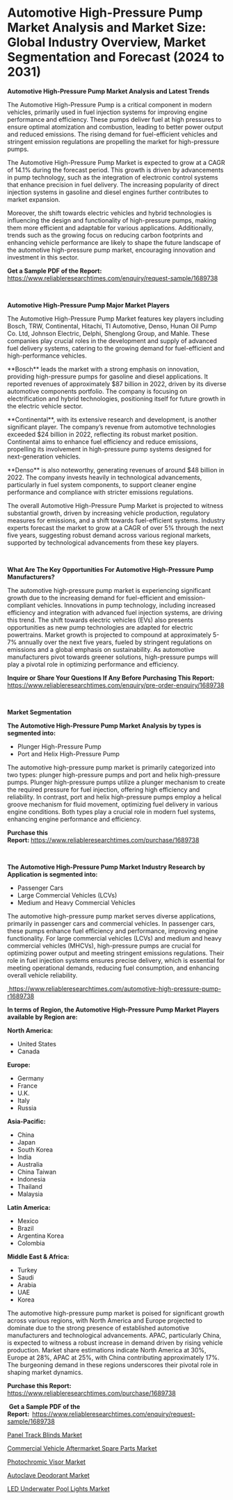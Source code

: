<p><h1>Automotive High-Pressure Pump Market Analysis and Market Size: Global Industry Overview, Market Segmentation and Forecast (2024 to 2031)</h1></p><p><strong>Automotive High-Pressure Pump Market Analysis and Latest Trends</strong></p>
<p><p>The Automotive High-Pressure Pump is a critical component in modern vehicles, primarily used in fuel injection systems for improving engine performance and efficiency. These pumps deliver fuel at high pressures to ensure optimal atomization and combustion, leading to better power output and reduced emissions. The rising demand for fuel-efficient vehicles and stringent emission regulations are propelling the market for high-pressure pumps.</p><p>The Automotive High-Pressure Pump Market is expected to grow at a CAGR of 14.1% during the forecast period. This growth is driven by advancements in pump technology, such as the integration of electronic control systems that enhance precision in fuel delivery. The increasing popularity of direct injection systems in gasoline and diesel engines further contributes to market expansion. </p><p>Moreover, the shift towards electric vehicles and hybrid technologies is influencing the design and functionality of high-pressure pumps, making them more efficient and adaptable for various applications. Additionally, trends such as the growing focus on reducing carbon footprints and enhancing vehicle performance are likely to shape the future landscape of the automotive high-pressure pump market, encouraging innovation and investment in this sector.</p></p>
<p><strong>Get a Sample PDF of the Report:&nbsp;</strong> <a href="https://www.reliableresearchtimes.com/enquiry/request-sample/1689738?utm_campaign=1763&utm_medium=2&utm_source=Github&utm_content=ia&utm_term=17102024&utm_id=automotive-high-pressure-pump">https://www.reliableresearchtimes.com/enquiry/request-sample/1689738</a></p>
<p>&nbsp;</p>
<p><strong>Automotive High-Pressure Pump Major Market Players</strong></p>
<p><p>The Automotive High-Pressure Pump Market features key players including Bosch, TRW, Continental, Hitachi, TI Automotive, Denso, Hunan Oil Pump Co. Ltd, Johnson Electric, Delphi, Shenglong Group, and Mahle. These companies play crucial roles in the development and supply of advanced fuel delivery systems, catering to the growing demand for fuel-efficient and high-performance vehicles.</p><p>**Bosch** leads the market with a strong emphasis on innovation, providing high-pressure pumps for gasoline and diesel applications. It reported revenues of approximately $87 billion in 2022, driven by its diverse automotive components portfolio. The company is focusing on electrification and hybrid technologies, positioning itself for future growth in the electric vehicle sector.</p><p>**Continental**, with its extensive research and development, is another significant player. The company’s revenue from automotive technologies exceeded $24 billion in 2022, reflecting its robust market position. Continental aims to enhance fuel efficiency and reduce emissions, propelling its involvement in high-pressure pump systems designed for next-generation vehicles.</p><p>**Denso** is also noteworthy, generating revenues of around $48 billion in 2022. The company invests heavily in technological advancements, particularly in fuel system components, to support cleaner engine performance and compliance with stricter emissions regulations.</p><p>The overall Automotive High-Pressure Pump Market is projected to witness substantial growth, driven by increasing vehicle production, regulatory measures for emissions, and a shift towards fuel-efficient systems. Industry experts forecast the market to grow at a CAGR of over 5% through the next five years, suggesting robust demand across various regional markets, supported by technological advancements from these key players.</p></p>
<p>&nbsp;</p>
<p><strong>What Are The Key Opportunities For Automotive High-Pressure Pump Manufacturers?</strong></p>
<p><p>The automotive high-pressure pump market is experiencing significant growth due to the increasing demand for fuel-efficient and emission-compliant vehicles. Innovations in pump technology, including increased efficiency and integration with advanced fuel injection systems, are driving this trend. The shift towards electric vehicles (EVs) also presents opportunities as new pump technologies are adapted for electric powertrains. Market growth is projected to compound at approximately 5-7% annually over the next five years, fueled by stringent regulations on emissions and a global emphasis on sustainability. As automotive manufacturers pivot towards greener solutions, high-pressure pumps will play a pivotal role in optimizing performance and efficiency.</p></p>
<p><strong>Inquire or Share Your Questions If Any Before Purchasing This Report:</strong> <a href="https://www.reliableresearchtimes.com/enquiry/pre-order-enquiry/1689738?utm_campaign=1763&utm_medium=2&utm_source=Github&utm_content=ia&utm_term=17102024&utm_id=automotive-high-pressure-pump">https://www.reliableresearchtimes.com/enquiry/pre-order-enquiry/1689738</a></p>
<p>&nbsp;</p>
<p><strong>Market Segmentation</strong></p>
<p><strong>The Automotive High-Pressure Pump Market Analysis by types is segmented into:</strong></p>
<p><ul><li>Plunger High-Pressure Pump</li><li>Port and Helix High-Pressure Pump</li></ul></p>
<p><p>The automotive high-pressure pump market is primarily categorized into two types: plunger high-pressure pumps and port and helix high-pressure pumps. Plunger high-pressure pumps utilize a plunger mechanism to create the required pressure for fuel injection, offering high efficiency and reliability. In contrast, port and helix high-pressure pumps employ a helical groove mechanism for fluid movement, optimizing fuel delivery in various engine conditions. Both types play a crucial role in modern fuel systems, enhancing engine performance and efficiency.</p></p>
<p><strong>Purchase this Report:&nbsp;</strong><a href="https://www.reliableresearchtimes.com/purchase/1689738?utm_campaign=1763&utm_medium=2&utm_source=Github&utm_content=ia&utm_term=17102024&utm_id=automotive-high-pressure-pump">https://www.reliableresearchtimes.com/purchase/1689738</a></p>
<p>&nbsp;</p>
<p><strong>The Automotive High-Pressure Pump Market Industry Research by Application is segmented into:</strong></p>
<p><ul><li>Passenger Cars</li><li>Large Commercial Vehicles (LCVs)</li><li>Medium and Heavy Commercial Vehicles</li></ul></p>
<p><p>The automotive high-pressure pump market serves diverse applications, primarily in passenger cars and commercial vehicles. In passenger cars, these pumps enhance fuel efficiency and performance, improving engine functionality. For large commercial vehicles (LCVs) and medium and heavy commercial vehicles (MHCVs), high-pressure pumps are crucial for optimizing power output and meeting stringent emissions regulations. Their role in fuel injection systems ensures precise delivery, which is essential for meeting operational demands, reducing fuel consumption, and enhancing overall vehicle reliability.</p></p>
<p><a href="https://www.reliableresearchtimes.com/automotive-high-pressure-pump-r1689738?utm_campaign=1763&utm_medium=2&utm_source=Github&utm_content=ia&utm_term=17102024&utm_id=automotive-high-pressure-pump">&nbsp;https://www.reliableresearchtimes.com/automotive-high-pressure-pump-r1689738</a></p>
<p><strong>In terms of Region, the Automotive High-Pressure Pump Market Players available by Region are:</strong></p>
<p>
    <p> <strong> North America: </strong>
        <ul>
            <li>United States</li>
            <li>Canada</li>
        </ul>
        </p> 
    <p> <strong> Europe: </strong>
        <ul>
            <li>Germany</li>
            <li>France</li>
            <li>U.K.</li>
            <li>Italy</li>
            <li>Russia</li>
        </ul>
        </p> 
    <p> <strong> Asia-Pacific: </strong>
        <ul>
            <li>China</li>
            <li>Japan</li>
            <li>South Korea</li>
            <li>India</li>
            <li>Australia</li>
            <li>China Taiwan</li>
            <li>Indonesia</li>
            <li>Thailand</li>
            <li>Malaysia</li>
        </ul>
        </p> 
    <p> <strong> Latin America: </strong>
        <ul>
            <li>Mexico</li>
            <li>Brazil</li>
            <li>Argentina Korea</li>
            <li>Colombia</li>
        </ul>
        </p> 
    <p> <strong> Middle East & Africa: </strong>
        <ul>
            <li>Turkey</li>
            <li>Saudi</li>
            <li>Arabia</li>
            <li>UAE</li>
            <li>Korea</li>
        </ul>
    </p>
    </p>
<p><p>The automotive high-pressure pump market is poised for significant growth across various regions, with North America and Europe projected to dominate due to the strong presence of established automotive manufacturers and technological advancements. APAC, particularly China, is expected to witness a robust increase in demand driven by rising vehicle production. Market share estimations indicate North America at 30%, Europe at 28%, APAC at 25%, with China contributing approximately 17%. The burgeoning demand in these regions underscores their pivotal role in shaping market dynamics.</p></p>
<p><strong>Purchase this Report: </strong><a href="https://www.reliableresearchtimes.com/purchase/1689738?utm_campaign=1763&utm_medium=2&utm_source=Github&utm_content=ia&utm_term=17102024&utm_id=automotive-high-pressure-pump">https://www.reliableresearchtimes.com/purchase/1689738</a></p>
<p>&nbsp;<strong>Get a Sample PDF of the Report:&nbsp;&nbsp;</strong><a href="https://www.reliableresearchtimes.com/enquiry/request-sample/1689738?utm_campaign=1763&utm_medium=2&utm_source=Github&utm_content=ia&utm_term=17102024&utm_id=automotive-high-pressure-pump">https://www.reliableresearchtimes.com/enquiry/request-sample/1689738</a></p>
<p><strong></strong></p>
<p><p><a href="https://www.linkedin.com/pulse/unlocking-growth-potential-strategic-analysis-panel-track-pwmre?utm_campaign=1763&utm_medium=2&utm_source=Github&utm_content=ia&utm_term=17102024&utm_id=automotive-high-pressure-pump">Panel Track Blinds Market</a></p><p><a href="https://github.com/RuthLucas64/Market-Research-Report-List-1/blob/main/commercial-vehicle-aftermarket-spare-parts-market.md?utm_campaign=1763&utm_medium=2&utm_source=Github&utm_content=ia&utm_term=17102024&utm_id=automotive-high-pressure-pump">Commercial Vehicle Aftermarket Spare Parts Market</a></p><p><a href="https://www.linkedin.com/pulse/photochromic-visor-ecosystem-mapping-innovation-value-chains-1mxje?utm_campaign=1763&utm_medium=2&utm_source=Github&utm_content=ia&utm_term=17102024&utm_id=automotive-high-pressure-pump">Photochromic Visor Market</a></p><p><a href="https://www.linkedin.com/pulse/booming-autoclave-deodorant-market-sector-analysis-growth-htlpe?utm_campaign=1763&utm_medium=2&utm_source=Github&utm_content=ia&utm_term=17102024&utm_id=automotive-high-pressure-pump">Autoclave Deodorant Market</a></p><p><a href="https://www.linkedin.com/pulse/led-underwater-pool-lights-market-research-report-2024--pvh6e?utm_campaign=1763&utm_medium=2&utm_source=Github&utm_content=ia&utm_term=17102024&utm_id=automotive-high-pressure-pump">LED Underwater Pool Lights Market</a></p></p>